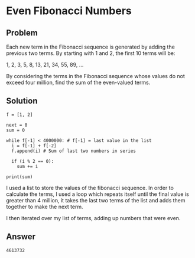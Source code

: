 # Even Fibonacci Numbers

## Problem
Each new term in the Fibonacci sequence is generated by adding the previous two terms. By starting with 1 and 2, the first 10 terms will be:

1, 2, 3, 5, 8, 13, 21, 34, 55, 89, ...

By considering the terms in the Fibonacci sequence whose values do not exceed four million, find the sum of the even-valued terms.

## Solution

    f = [1, 2]

    next = 0
    sum = 0

    while f[-1] < 4000000: # f[-1] = last value in the list
      i = f[-1] + f[-2]
      f.append(i) # Sum of last two numbers in series

      if (i % 2 == 0):
        sum += i

    print(sum)


I used a list to store the values of the fibonacci sequence. In order to calculate the terms, I used a loop which repeats itself until the final value is greater than 4 million, it takes the last two terms of the list and adds them together to make the next term.

I then iterated over my list of terms, adding up numbers that were even.

## Answer
    4613732
